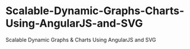 # Scalable-Dynamic-Graphs-Charts-Using-AngularJS-and-SVG
Scalable Dynamic Graphs &amp; Charts Using AngularJS and SVG
